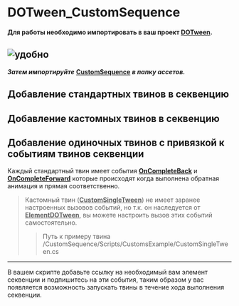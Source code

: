# DOTween_CustomSequence

 **Для работы необходимо импортировать в ваш проект [DOTween](https://dotween.demigiant.com/).**
 
 ![удобно](https://dotween.demigiant.com/_imgs/splash_dotween.png)
 -------------------------------------------------------------------------------------------------------------------------------------------------------
 ***Затем импортируйте*** **<ins>CustomSequence</ins>** ***в папку ассетов.***

 ## Добавление стандартных твинов в секвенцию

 ## Добавление кастомных твинов в секвенцию

 ## Добавление одиночных твинов с привязкой к событиям твинов секвенции
 Каждый стандартный твин имеет события **<ins>OnCompleteBack</ins>** и **<ins>OnCompleteForward</ins>** которые происходят когда выполнена обратная анимация и прямая соответственно.
 > Кастомный твин (**<ins>CustomSingleTween</ins>**) не имеет заранее настроенных вызовов событий, но т.к. он наследуется от **<ins>ElementDOTween</ins>**, вы можете настроить вызов этих событий самостоятельно.
>> Путь к примеру твина /CustomSequence/Scripts/CustomsExample/CustomSingleTween.cs
 -------------------------------------------------------------------------------------------------------------------------------------------------------
 В вашем скрипте добавьте ссылку на необходимый вам элемент секвенции и подпишитесь на эти события, таким образом у вас появляется возможность запускать твины в течение хода выполнения секвенции.

